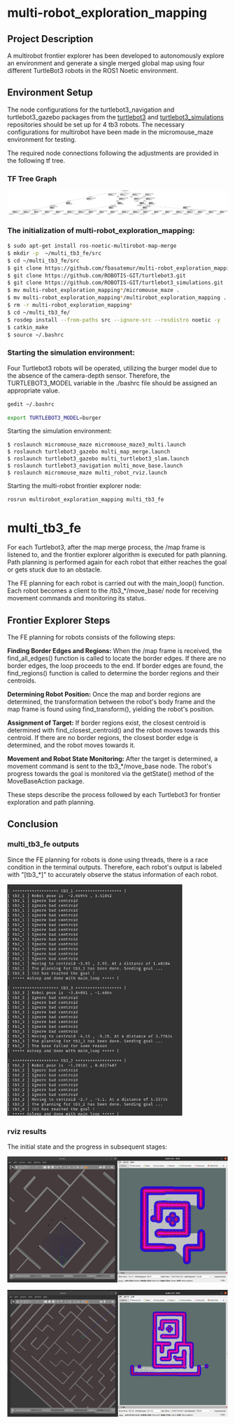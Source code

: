 # multi-robot_exploration_mapping

## Project Description

A multirobot frontier explorer has been developed to autonomously explore an environment and generate a single merged global map using four different TurtleBot3 robots in the ROS1 Noetic environment.


## Environment Setup

The node configurations for the turtlebot3_navigation and turtlebot3_gazebo packages from the [turtlebot3](https://github.com/ROBOTIS-GIT/turtlebot3) and [turtlebot3_simulations](https://github.com/ROBOTIS-GIT/turtlebot3_simulations) repositories should be set up for 4 tb3 robots. The necessary configurations for multirobot have been made in the micromouse_maze environment for testing.

The required node connections following the adjustments are provided in the following tf tree.


### TF Tree Graph

![tf_tree](https://github.com/fbasatemur/multi-robot_exploration_mapping/blob/main/docs/tf_tree_last.png?ref_type=heads)

### The initialization of multi-robot_exploration_mapping:

```bash
$ sudo apt-get install ros-noetic-multirobot-map-merge
$ mkdir -p  ~/multi_tb3_fe/src
$ cd ~/multi_tb3_fe/src
$ git clone https://github.com/fbasatemur/multi-robot_exploration_mapping.git
$ git clone https://github.com/ROBOTIS-GIT/turtlebot3.git
$ git clone https://github.com/ROBOTIS-GIT/turtlebot3_simulations.git
$ mv multi-robot_exploration_mapping*/micromouse_maze .
$ mv multi-robot_exploration_mapping*/multirobot_exploration_mapping .
$ rm -r multi-robot_exploration_mapping*
$ cd ~/multi_tb3_fe/
$ rosdep install --from-paths src --ignore-src --rosdistro noetic -y
$ catkin_make
$ source ~/.bashrc
```

### Starting the simulation environment:

Four Turtlebot3 robots will be operated, utilizing the burger model due to the absence of the camera-depth sensor. Therefore, the TURTLEBOT3_MODEL variable in the ./bashrc file should be assigned an appropriate value.

```bash
gedit ~/.bashrc
```
```bash
export TURTLEBOT3_MODEL=burger
```

Starting the simulation environment:

```
$ roslaunch micromouse_maze micromouse_maze3_multi.launch
$ roslaunch turtlebot3_gazebo multi_map_merge.launch
$ roslaunch turtlebot3_gazebo multi_turtlebot3_slam.launch
$ roslaunch turtlebot3_navigation multi_move_base.launch
$ roslaunch micromouse_maze multi_robot_rviz.launch
```

Starting the multi-robot frontier explorer node:

```bash
rosrun multirobot_exploration_mapping multi_tb3_fe
```

# multi_tb3_fe

For each Turtlebot3, after the map merge process, the /map frame is listened to, and the frontier explorer algorithm is executed for path planning. Path planning is performed again for each robot that either reaches the goal or gets stuck due to an obstacle.

The FE planning for each robot is carried out with the main_loop() function. Each robot becomes a client to the /tb3_*/move_base/ node for receiving movement commands and monitoring its status.



## Frontier Explorer Steps

The FE planning for robots consists of the following steps:

**Finding Border Edges and Regions:**
When the /map frame is received, the find_all_edges() function is called to locate the border edges.
If there are no border edges, the loop proceeds to the end. If border edges are found, the find_regions() function is called to determine the border regions and their centroids.

**Determining Robot Position:**
Once the map and border regions are determined, the transformation between the robot's body frame and the map frame is found using find_transform(), yielding the robot's position.

**Assignment of Target:**
If border regions exist, the closest centroid is determined with find_closest_centroid() and the robot moves towards this centroid. If there are no border regions, the closest border edge is determined, and the robot moves towards it.

**Movement and Robot State Monitoring:**
After the target is determined, a movement command is sent to the tb3_*/move_base node.
The robot's progress towards the goal is monitored via the getState() method of the MoveBaseAction package.

These steps describe the process followed by each Turtlebot3 for frontier exploration and path planning.


## Conclusion

### multi_tb3_fe outputs

Since the FE planning for robots is done using threads, there is a race condition in the terminal outputs. Therefore, each robot's output is labeled with "[tb3_*]" to accurately observe the status information of each robot. 

<img src="https://github.com/fbasatemur/multi-robot_exploration_mapping/blob/main/docs/multi_tb3_console.png?ref_type=heads" width="400" height="527"/>

### rviz results

The initial state and the progress in subsequent stages:

![mrfe1](https://github.com/fbasatemur/multi-robot_exploration_mapping/blob/main/docs/multi_tb3_fe_c1.png?ref_type=heads)

![mrfe2](https://github.com/fbasatemur/multi-robot_exploration_mapping/blob/main/docs/multi_tb3_fe_c2.png?ref_type=heads)
